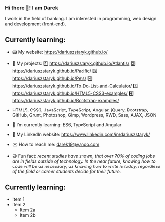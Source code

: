 ### Hi there 👋! I am Darek
I work in the field of banking. I am interested in programming, web design and development (front-end).
## Currently learning:
- 📟 My website: https://dariuszstaryk.github.io/
- 📜 My projects: 
1️⃣ https://dariuszstaryk.github.io/Atlantis/
2️⃣ https://dariuszstaryk.github.io/Pacific/
3️⃣ https://dariuszstaryk.github.io/Pets/
4️⃣ https://dariuszstaryk.github.io/To-Do-List-and-Calculator/
5️⃣ https://dariuszstaryk.github.io/HTML5-CSS3-examples/
6️⃣ https://dariuszstaryk.github.io/Bootstrap-examples/

-  HTML5, CSS3, JavaScript, TypeScript, Angular, jQuery, Bootstrap, GitHub, Grunt, Photoshop, Gimp, Wordpress, RWD, Sass, AJAX, JSON

- 📙 I’m currently learning: ES6, TypeScript and Angular
- 💬 My LinkedIn website: https://www.linkedin.com/in/dariuszstaryk/
- ✉️ How to reach me: darek19@yahoo.com 
- 😃 Fun fact: *recent studies have shown, that over 70% of coding jobs are in fields outside of technology. In the near future, knowing how to code will be as necessary, as knowing how to write is today, regardless of the field or career students decide for their future.*

## Currently learning:

* Item 1
* Item 2
  * Item 2a
  * Item 2b

